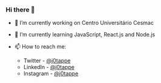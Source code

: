 ### Hi there 👋


- 🔭 I’m currently working on Centro Universitário Cesmac
- 🌱 I’m currently learning JavaScript, React.js and Node.js

- 📫 How to reach me:
    - Twitter - [@j0tappe](https://twitter.com/j0tappe)
    - LinkedIn - [@j0tappe](https://www.linkedin.com/in/j0tappe/)
    - Instagram - [@j0tappe](https://www.instagram.com/j0tappe/)
